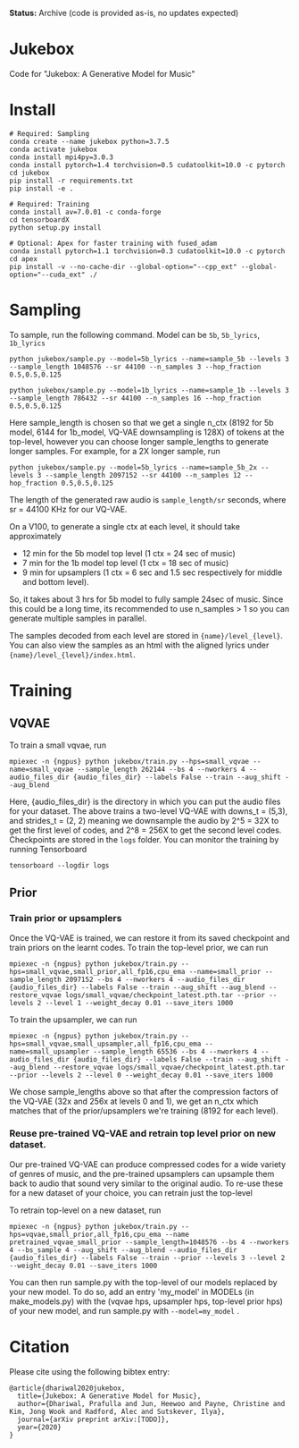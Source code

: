 **Status:** Archive (code is provided as-is, no updates expected)

# Jukebox
Code for "Jukebox: A Generative Model for Music"

# Install
``` 
# Required: Sampling
conda create --name jukebox python=3.7.5
conda activate jukebox
conda install mpi4py=3.0.3
conda install pytorch=1.4 torchvision=0.5 cudatoolkit=10.0 -c pytorch
cd jukebox
pip install -r requirements.txt
pip install -e .

# Required: Training
conda install av=7.0.01 -c conda-forge 
cd tensorboardX
python setup.py install
 
# Optional: Apex for faster training with fused_adam
conda install pytorch=1.1 torchvision=0.3 cudatoolkit=10.0 -c pytorch
cd apex
pip install -v --no-cache-dir --global-option="--cpp_ext" --global-option="--cuda_ext" ./
```

# Sampling
To sample, run the following command. Model can be `5b`, `5b_lyrics`, `1b_lyrics`
``` 
python jukebox/sample.py --model=5b_lyrics --name=sample_5b --levels 3 --sample_length 1048576 --sr 44100 --n_samples 3 --hop_fraction 0.5,0.5,0.125
```
``` 
python jukebox/sample.py --model=1b_lyrics --name=sample_1b --levels 3 --sample_length 786432 --sr 44100 --n_samples 16 --hop_fraction 0.5,0.5,0.125
```

Here sample_length is chosen so that we get a single n_ctx (8192 for 5b model, 6144 for 1b_model, VQ-VAE downsampling is 128X) of tokens at the top-level, however you can choose longer sample_lengths to generate longer samples. For example, for a 2X longer sample, run
``` 
python jukebox/sample.py --model=5b_lyrics --name=sample_5b_2x --levels 3 --sample_length 2097152 --sr 44100 --n_samples 12 --hop_fraction 0.5,0.5,0.125
```
The length of the generated raw audio is `sample_length/sr` seconds, where sr = 44100 KHz for our VQ-VAE.

On a V100, to generate a single ctx at each level, it should take approximately 
- 12 min for the 5b model top level (1 ctx = 24 sec of music)
- 7 min for the 1b model top level (1 ctx = 18 sec of music)
- 9 min for upsamplers (1 ctx = 6 sec and 1.5 sec respectively for middle and bottom level). 

So, it takes about 3 hrs for 5b model to fully sample 24sec of music. Since this could be a long time, its recommended to use n_samples > 1 so you can generate multiple samples in parallel.   

The samples decoded from each level are stored in `{name}/level_{level}`. You can also view the samples as an html with the aligned lyrics under `{name}/level_{level}/index.html`.

# Training
## VQVAE
To train a small vqvae, run
```
mpiexec -n {ngpus} python jukebox/train.py --hps=small_vqvae --name=small_vqvae --sample_length 262144 --bs 4 --nworkers 4 --audio_files_dir {audio_files_dir} --labels False --train --aug_shift --aug_blend
```
Here, {audio_files_dir} is the directory in which you can put the audio files for your dataset. The above trains a two-level VQ-VAE with downs_t = (5,3), and strides_t = (2, 2) meaning we downsample the audio by 2^5 = 32X to get the first level of codes, and 2^8 = 256X to get the second level codes.  Checkpoints are stored in the `logs` folder. You can monitor the training by running Tensorboard
```
tensorboard --logdir logs
```
    
## Prior
### Train prior or upsamplers
Once the VQ-VAE is trained, we can restore it from its saved checkpoint and train priors on the learnt codes. 
To train the top-level prior, we can run

```
mpiexec -n {ngpus} python jukebox/train.py --hps=small_vqvae,small_prior,all_fp16,cpu_ema --name=small_prior --sample_length 2097152 --bs 4 --nworkers 4 --audio_files_dir {audio_files_dir} --labels False --train --aug_shift --aug_blend --restore_vqvae logs/small_vqvae/checkpoint_latest.pth.tar --prior --levels 2 --level 1 --weight_decay 0.01 --save_iters 1000
```

To train the upsampler, we can run
```
mpiexec -n {ngpus} python jukebox/train.py --hps=small_vqvae,small_upsampler,all_fp16,cpu_ema --name=small_upsampler --sample_length 65536 --bs 4 --nworkers 4 --audio_files_dir {audio_files_dir} --labels False --train --aug_shift --aug_blend --restore_vqvae logs/small_vqvae/checkpoint_latest.pth.tar --prior --levels 2 --level 0 --weight_decay 0.01 --save_iters 1000
```

We chose sample_lengths above so that after the compression factors of the VQ-VAE (32x and 256x at levels 0 and 1), we get an n_ctx which matches that of the prior/upsamplers we're training (8192 for each level). 

### Reuse pre-trained VQ-VAE and retrain top level prior on new dataset.
Our pre-trained VQ-VAE can produce compressed codes for a wide variety of genres of music, and the pre-trained upsamplers can upsample them back to audio that sound very similar to the original audio.
To re-use these for a new dataset of your choice, you can retrain just the top-level  

To retrain top-level on a new dataset, run
```
mpiexec -n {ngpus} python jukebox/train.py --hps=vqvae,small_prior,all_fp16,cpu_ema --name pretrained_vqvae_small_prior --sample_length=1048576 --bs 4 --nworkers 4 --bs_sample 4 --aug_shift --aug_blend --audio_files_dir {audio_files_dir} --labels False --train --prior --levels 3 --level 2 --weight_decay 0.01 --save_iters 1000
```

You can then run sample.py with the top-level of our models replaced by your new model. To do so, add an entry 'my_model' in MODELs (in make_models.py) with the (vqvae hps, upsampler hps, top-level prior hps) of your new model, and run sample.py with `--model=my_model` . 
	

# Citation

Please cite using the following bibtex entry:

```
@article{dhariwal2020jukebox,
  title={Jukebox: A Generative Model for Music},
  author={Dhariwal, Prafulla and Jun, Heewoo and Payne, Christine and Kim, Jong Wook and Radford, Alec and Sutskever, Ilya},
  journal={arXiv preprint arXiv:[TODO]},
  year={2020}
}
```